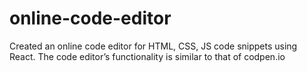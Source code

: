 # online-code-editor
Created an online code editor for HTML, CSS, JS code snippets using React. The code editor’s functionality is similar to that of codpen.io
